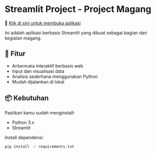 # Streamlit Project - Project Magang

🔗 [Klik di sini untuk membuka aplikasi](https://project-magang-yjy2vt6y6rafu6eeaztkex.streamlit.app/)

Ini adalah aplikasi berbasis Streamlit yang dibuat sebagai bagian dari kegiatan magang.

## 🚀 Fitur

- Antarmuka interaktif berbasis web
- Input dan visualisasi data
- Analisis sederhana menggunakan Python
- Mudah dijalankan di lokal

## 📦 Kebutuhan

Pastikan kamu sudah menginstall:

- Python 3.x
- Streamlit

Install dependensi:

```bash
pip install -r requirements.txt
```
